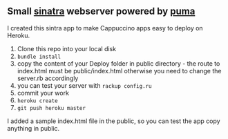 ## Small [sinatra](http://www.sinatrarb.com) webserver powered by [puma](http://puma.io)

I created this sintra app to make Cappuccino apps easy to deploy  on Heroku.

1. Clone this repo into your local disk
2. `bundle install`
3. copy the content of your Deploy folder in public directory - the route to index.html must be public/index.html otherwise you need to change the server.rb accordingly
4. you can test your server with `rackup config.ru`
5. commit your work
6. `heroku create`
7. `git push heroku master`

I added a sample index.html file in the public, so you can test the app copy anything in public.